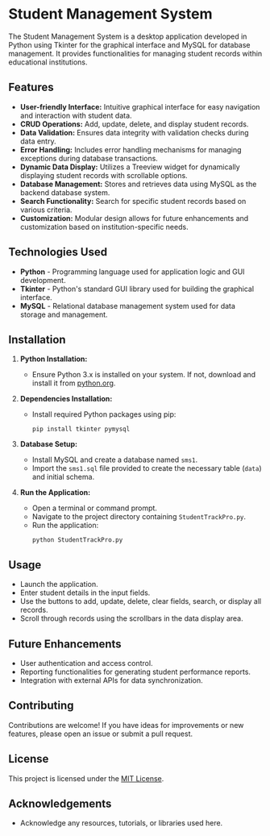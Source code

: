 # Student Management System

The Student Management System is a desktop application developed in Python using Tkinter for the graphical interface and MySQL for database management. It provides functionalities for managing student records within educational institutions.

## Features

- **User-friendly Interface:** Intuitive graphical interface for easy navigation and interaction with student data.
- **CRUD Operations:** Add, update, delete, and display student records.
- **Data Validation:** Ensures data integrity with validation checks during data entry.
- **Error Handling:** Includes error handling mechanisms for managing exceptions during database transactions.
- **Dynamic Data Display:** Utilizes a Treeview widget for dynamically displaying student records with scrollable options.
- **Database Management:** Stores and retrieves data using MySQL as the backend database system.
- **Search Functionality:** Search for specific student records based on various criteria.
- **Customization:** Modular design allows for future enhancements and customization based on institution-specific needs.

## Technologies Used

- **Python** - Programming language used for application logic and GUI development.
- **Tkinter** - Python's standard GUI library used for building the graphical interface.
- **MySQL** - Relational database management system used for data storage and management.

## Installation

1. **Python Installation:**
   - Ensure Python 3.x is installed on your system. If not, download and install it from [python.org](https://www.python.org).

2. **Dependencies Installation:**
   - Install required Python packages using pip:
     ```
     pip install tkinter pymysql
     ```

3. **Database Setup:**
   - Install MySQL and create a database named `sms1`.
   - Import the `sms1.sql` file provided to create the necessary table (`data`) and initial schema.

4. **Run the Application:**
   - Open a terminal or command prompt.
   - Navigate to the project directory containing `StudentTrackPro.py`.
   - Run the application:
     ```
     python StudentTrackPro.py
     ```

## Usage

- Launch the application.
- Enter student details in the input fields.
- Use the buttons to add, update, delete, clear fields, search, or display all records.
- Scroll through records using the scrollbars in the data display area.

## Future Enhancements

- User authentication and access control.
- Reporting functionalities for generating student performance reports.
- Integration with external APIs for data synchronization.

## Contributing

Contributions are welcome! If you have ideas for improvements or new features, please open an issue or submit a pull request.

## License

This project is licensed under the [MIT License](LICENSE).

## Acknowledgements

- Acknowledge any resources, tutorials, or libraries used here.


